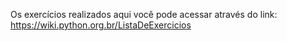 Os exercícios realizados aqui você pode acessar através do link: https://wiki.python.org.br/ListaDeExercicios
